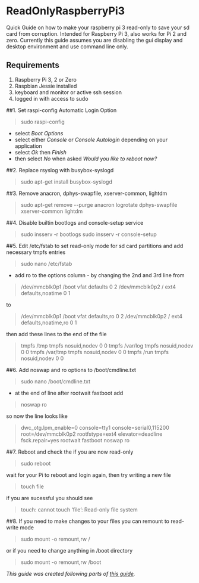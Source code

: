 # ReadOnlyRaspberryPi3
Quick Guide on how to make your raspberry pi 3 read-only to save your sd card from corruption.  Intended for Raspberry Pi 3, also works for Pi 2 and zero.  Currently this guide assumes you are disabling the gui display and desktop environment and use command line only.

## Requirements
1. Raspberry Pi 3, 2 or Zero
2. Raspbian Jessie installed
3. keyboard and monitor or active ssh session
4. logged in with access to sudo

##1. Set raspi-config Automatic Login Option
> sudo raspi-config

* select *Boot Options* 
* select either *Console* or *Console Autologin* depending on your application
* select *Ok* then *Finish*
* then select *No* when asked *Would you like to reboot now?*

##2. Replace rsyslog with busybox-syslogd
> sudo apt-get install busybox-syslogd

##3. Remove anacron, dphys-swapfile, xserver-common, lightdm
> sudo apt-get remove --purge anacron logrotate dphys-swapfile xserver-common lightdm

##4. Disable builtin bootlogs and console-setup service
> sudo insserv -r bootlogs
> sudo insserv -r console-setup

##5. Edit /etc/fstab to set read-only mode for sd card partitions and add necessary tmpfs entries
> sudo nano /etc/fstab
* add ro to the options column - by changing the 2nd and 3rd line from
> /dev/mmcblk0p1  /boot           vfat    defaults         0       2
/dev/mmcblk0p2  /               ext4    defaults,noatime  0       1

  to

> /dev/mmcblk0p1  /boot           vfat    defaults,ro          0       2
/dev/mmcblk0p2  /               ext4    defaults,noatime,ro  0       1

  then add these lines to the end of the file
  
> tmpfs   /tmp            tmpfs   nosuid,nodev    0       0
tmpfs   /var/log        tmpfs   nosuid,nodev    0       0
tmpfs   /var/tmp        tmpfs   nosuid,nodev    0       0
tmpfs   /run            tmpfs   nosuid,nodev    0       0

##6. Add noswap and ro options to /boot/cmdline.txt
> sudo nano /boot/cmdline.txt

* at the end of line after rootwait fastboot add

> noswap ro
  
  so now the line looks like
  
> dwc_otg.lpm_enable=0 console=tty1 console=serial0,115200 root=/dev/mmcblk0p2 rootfstype=ext4 elevator=deadline fsck.repair=yes rootwait fastboot noswap ro

##7. Reboot and check the if you are now read-only
> sudo reboot
  
  wait for your Pi to reboot and login again, then try writing a new file
  
> touch file

  if you are sucessful you should see
> touch: cannot touch ‘file’: Read-only file system

##8. If you need to make changes to your files you can remount to read-write mode
> sudo mount -o remount,rw /

  or if you need to change anything in /boot directory
> sudo mount -o remount,rw /boot


*This guide was created following parts of [this guide](https://hallard.me/raspberry-pi-read-only/).*
